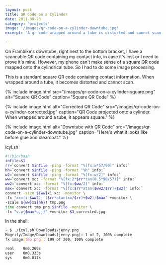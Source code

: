 ```yaml
---
layout: post
title: QR Code on a Cylinder
date: 2011-09-23
category: 'projects'
image: '/images/qr-code-on-a-cylinder-downtube.jpg'
excerpt: 'A qr code wrapped around a tube is distorted and cannot scan. This script projects an image onto a tube.'

---
```

On Frambike's downtube, right next to the bottom bracket, I have a scannable
QR code containing my contact info, in case it's lost or I need to prove it's
mine. However, my phone can't make sense of a square QR code mapped onto the
cylindrical tube. So I had to do some image processing.

This is a standard square QR code containing contact information.
When wrapped around a tube, it becomes distorted and cannot scan.

{% include image.html src="/images/qr-code-on-a-cylinder-square.png" alt="Square QR Code" caption="Square QR Code" %}

{% include image.html alt="Corrected QR Code" src="/images/qr-code-on-a-cylinder-corrected.jpg" caption="QR Code projected onto a cylinder. When wrapped around a tube, it appears square." %}

{% include image.html alt="Downtube with QR Code" src="/images/qr-code-on-a-cylinder-downtube.jpg" caption="Here's what it looks like before glue and clearcoat." %}

icyl.sh

``` bash
#!/bin/bash
infile=$1
rr=`convert $infile -ping -format "%[fx:w*57/90]" info:`
hh=`convert $infile -ping -format "%h" info:`
w2=`convert $infile -ping -format "%[fx:w/2]" info:`
ww=`convert xc: -format "%[fx:2*$rr*tan(0.5*90/57)]" info:`
ww2=`convert xc: -format "%[fx:$ww/2]" info:`
max=`convert xc: -format "%[fx:$rr*atan($ww2/$rr)+$w2]" info:`
convert -size ${ww}x1 xc: -monitor \
-fx "xx=(i-$ww2); ($rr*atan(xx/$rr)+$w2)/$max" +monitor \
-scale ${ww}x${hh}! tmp.png
time convert tmp.png $infile -monitor \
-fx "v.p{$max*u,j}" +monitor $1_corrected.jpg
```

In the shell:

``` bash
~ $ ./icyl.sh Downloads/jenny.png
Mogrify/Image/Downloads[jenny.png]: 1 of 2, 100% complete
fx image[tmp.png]: 199 of 200, 100% complete

real    0m0.269s
user    0m0.333s
sys     0m0.017s
```
